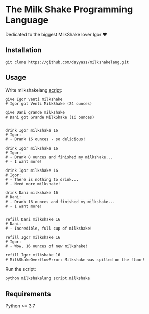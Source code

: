 # The Milk Shake Programming Language

Dedicated to the biggest MilkShake lover Igor ❤️

## Installation
```
git clone https://github.com/dayyass/milkshakelang.git
```

## Usage
Write milkshakelang [script](https://github.com/dayyass/milkshakelang/blob/main/script.milkshake):
```
give Igor venti milkshake
# Igor got Venti MilkShake (24 ounces)

give Dani grande milkshake
# Dani got Grande MilkShake (16 ounces)


drink Igor milkshake 16
# Igor:
# - Drank 16 ounces - so delicious!

drink Igor milkshake 16
# Igor:
# - Drank 8 ounces and finished my milkshake...
# - I want more!

drink Igor milkshake 16
# Igor:
# - There is nothing to drink...
# - Need more milkshake!

drink Dani milkshake 16
# Dani:
# - Drank 16 ounces and finished my milkshake...
# - I want more!


refill Dani milkshake 16
# Dani:
# - Incredible, full cup of milkshake!

refill Igor milkshake 16
# Igor:
# - Wow, 16 ounces of new milkshake!

refill Igor milkshake 16
# MilkShakeOverflowError: Milkshake was spilled on the floor!

```

Run the script:
```
python milkshakelang script.milkshake
```

## Requirements
Python >= 3.7
